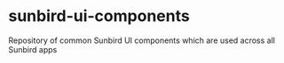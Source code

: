 # sunbird-ui-components
Repository of common Sunbird UI components which are used across all Sunbird apps
